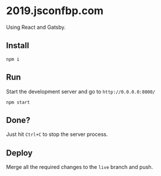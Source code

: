 # 2019.jsconfbp.com

Using React and Gatsby.

## Install

```
npm i
```

## Run

Start the development server and go to `http://0.0.0.0:8000/`

```
npm start
```

## Done?

Just hit `Ctrl+C` to stop the server process.

## Deploy

Merge all the required changes to the `live` branch and push.
